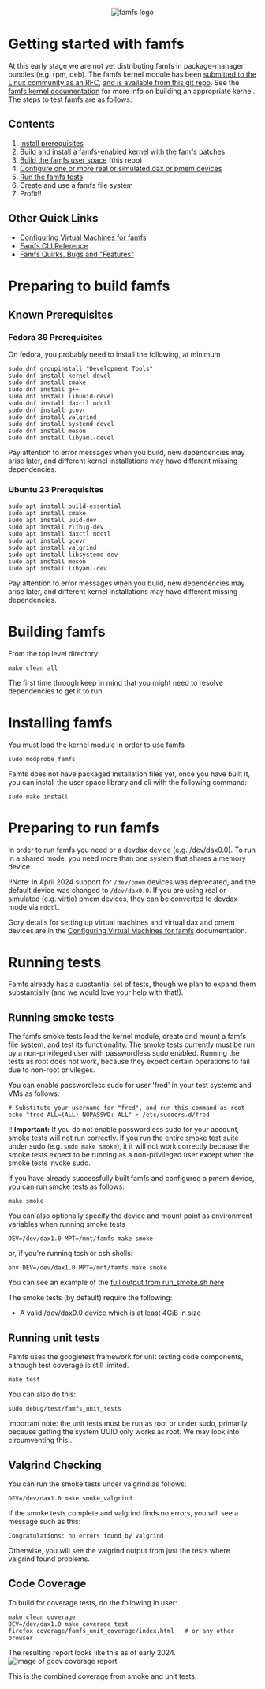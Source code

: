 <p align="center">
  <img src="famfs-logo.svg" alt="famfs logo">
</p>

# Getting started with famfs

At this early stage we are not yet distributing famfs in package-manager bundles (e.g. rpm, deb).
The famfs kernel module has been [submitted to the Linux community as an RFC](https://lore.kernel.org/linux-fsdevel/20250421013346.32530-1-john@groves.net/T/#m16f1386e90a6b40ceb60ae7feca7bbff281956bc),
[and is available from this git repo](https://github.com/cxl-micron-reskit/famfs-linux).
See the [famfs kernel documentation](building-a-kernel.md) for more info on building an appropriate kernel. 
The steps to test famfs are as follows:

## Contents

1. [Install prerequisites](#Known-Prerequisites)
1. Build and install a [famfs-enabled kernel](building-a-kernel.md) with the famfs patches
2. [Build the famfs user space](#Building-famfs) (this repo)
3. [Configure one or more real or simulated dax or pmem devices](vm-configuration.md)
3. [Run the famfs tests](#Running-tests)
4. Create and use a famfs file system
5. Profit!!

## Other Quick Links
- [Configuring Virtual Machines for famfs](vm-configuration.md)
- [Famfs CLI Reference](famfs-cli-reference.md)
- [Famfs Quirks, Bugs and "Features"](quirks-bugs-features.md)

# Preparing to build famfs

## Known Prerequisites

### Fedora 39 Prerequisites
On fedora, you probably need to install the following, at minimum
```
sudo dnf groupinstall "Development Tools"
sudo dnf install kernel-devel
sudo dnf install cmake
sudo dnf install g++
sudo dnf install libuuid-devel
sudo dnf install daxctl ndctl
sudo dnf install gcovr
sudo dnf install valgrind
sudo dnf install systemd-devel
sudo dnf install meson
sudo dnf install libyaml-devel
```
Pay attention to error messages when you build, new dependencies may arise later, and
different kernel installations may have different missing dependencies.

### Ubuntu 23 Prerequisites

```
sudo apt install build-essential
sudo apt install cmake
sudo apt install uuid-dev
sudo apt install zlib1g-dev
sudo apt install daxctl ndctl
sudo apt install gcovr
sudo apt install valgrind
sudo apt install libsystemd-dev
sudo apt install meson
sudo apt install libyaml-dev
```
Pay attention to error messages when you build, new dependencies may arise later, and
different kernel installations may have different missing dependencies.

# Building famfs

From the top level directory:

    make clean all

The first time through keep in mind that you might need to resolve dependencies to get it
to run.

# Installing famfs

You must load the kernel module in order to use famfs

    sudo modprobe famfs

Famfs does not have packaged installation files yet, once you have built it, you can
install the user space library and cli with the following command:

    sudo make install

# Preparing to run famfs

In order to run famfs you need or a
devdax device (e.g. /dev/dax0.0). To run in a shared mode, you need more than one
system that shares a memory device.

‼️Note: in April 2024 support for ```/dev/pmem``` devices was deprecated, and the default device was changed to ```/dev/dax0.0```. If you are using real or simulated (e.g. virtio) pmem devices, they can be converted to devdax mode via ```ndctl```.

Gory details for setting up virtual machines and virtual dax and pmem devices are in the
[Configuring Virtual Machines for famfs](vm-configuration.md) documentation.


# Running tests
Famfs already has a substantial set of tests, though we plan to expand them substantially
(and we would love your help with that!).

## Running smoke tests

The famfs smoke tests load the kernel module, create and mount a famfs file system, and
test its functionality.
The smoke tests currently must be run by a non-privileged user with passwordless sudo
enabled. Running the tests as root does not work, because they expect certain operations to
fail due to non-root privileges.

You can enable passwordless sudo for user 'fred' in your test systems and VMs as follows:

    # Substitute your username for "fred", and run this command as root
    echo "fred ALL=(ALL) NOPASSWD: ALL" > /etc/sudoers.d/fred

:bangbang: **Important:** If you do not enable passwordless sudo for your account, smoke tests will not run correctly. If you run the entire smoke test suite under sudo (e.g. ```sudo make smoke```), it it will not work correctly because the smoke tests expect to be running as a non-privileged user except when the smoke tests invoke sudo.

If you have already successfully built famfs and configured a pmem device, you can run smoke tests
as follows:

    make smoke

You can also optionally specify the device and mount point as environment variables when running smoke tests

    DEV=/dev/dax1.0 MPT=/mnt/famfs make smoke

or, if you're running tcsh or csh shells:

    env DEV=/dev/dax1.0 MPT=/mnt/famfs make smoke

You can see an example of the [full output from run_smoke.sh here](smoke-example.md)

The smoke tests (by default) require the following:

* A valid /dev/dax0.0 device which is at least 4GiB in size

## Running unit tests

Famfs uses the googletest framework for unit testing code components, although test coverage
is still limited.

    make test

You can also do this:

    sudo debug/test/famfs_unit_tests

Important note: the unit tests must be run as root or under sudo, primarily because
getting the system UUID only works as root. We may look into circumventing this...

## Valgrind Checking
You can run the smoke tests under valgrind as follows:

    DEV=/dev/dax1.0 make smoke_valgrind

If the smoke tests complete and valgrind finds no errors, you will see a message such as this:

    Congratulations: no errors found by Valgrind

Otherwise, you will see the valgrind output from just the tests where valgrind found problems.

## Code Coverage

To build for coverage tests, do the following in user:

    make clean coverage
    DEV=/dev/dax1.0 make coverage_test
    firefox coverage/famfs_unit_coverage/index.html   # or any other browser

The resulting report looks like this as of early 2024.
![Image of gcov coverage report](Screenshot-2024-01-08-at-7.13.09-AM.png)

This is the combined coverage from smoke and unit tests.
